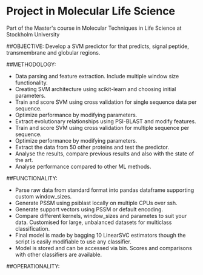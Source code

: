 # Project in Molecular Life Science
Part of the Master's course in Molecular Techniques in Life Science at Stockholm University

##OBJECTIVE: 
 Develop a SVM predictor for that predicts, signal peptide, transmembrane and globular regions.
 
##METHODOLOGY:
*	Data parsing and feature extraction. Include multiple window size functionality.
*	Creating SVM architecture using scikit-learn and choosing initial parameters.
*	Train and score SVM using cross validation for single sequence data per sequence.
*	Optimize performance by modifying parameters.
*	Extract evolutionary relationships using PSI-BLAST and modify features.
*	Train and score SVM using cross validation for multiple sequence per sequence.
*	Optimize performance by modifying parameters.
*	Extract the data from 50 other proteins and test the predictor.
*	Analyse the results, compare previous results and also with the state of the art.
*	Analyse performance compared to other ML methods.

##FUNCTIONALITY:
*   Parse raw data from standard format into pandas dataframe supporting custom window_sizes.
*   Generate PSSM using psiblast locally on multiple CPUs over ssh.
*   Generate support vectors using PSSM or default encoding.
*   Compare different kernels, window_sizes and parametes to suit your data. Customised for large, unbalanced datasets for multiclass classification.
*   Final model is made by bagging 10 LinearSVC estimators though the script is easily modifiable to use any classifier.
*   Model is stored and can be accessed via bin. Scores and comparisons with other classifiers are available.

##OPERATIONALITY:
